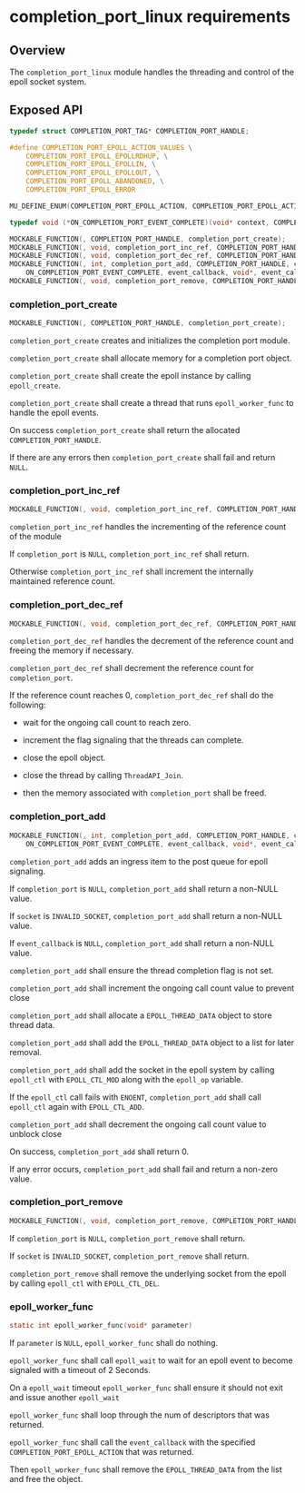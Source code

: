 # completion_port_linux requirements

## Overview

The `completion_port_linux` module handles the threading and control of the epoll socket system.

## Exposed API

```C
typedef struct COMPLETION_PORT_TAG* COMPLETION_PORT_HANDLE;

#define COMPLETION_PORT_EPOLL_ACTION_VALUES \
    COMPLETION_PORT_EPOLL_EPOLLRDHUP, \
    COMPLETION_PORT_EPOLL_EPOLLIN, \
    COMPLETION_PORT_EPOLL_EPOLLOUT, \
    COMPLETION_PORT_EPOLL_ABANDONED, \
    COMPLETION_PORT_EPOLL_ERROR

MU_DEFINE_ENUM(COMPLETION_PORT_EPOLL_ACTION, COMPLETION_PORT_EPOLL_ACTION_VALUES)

typedef void (*ON_COMPLETION_PORT_EVENT_COMPLETE)(void* context, COMPLETION_PORT_EPOLL_ACTION epoll_action);

MOCKABLE_FUNCTION(, COMPLETION_PORT_HANDLE, completion_port_create);
MOCKABLE_FUNCTION(, void, completion_port_inc_ref, COMPLETION_PORT_HANDLE, completion_port);
MOCKABLE_FUNCTION(, void, completion_port_dec_ref, COMPLETION_PORT_HANDLE, completion_port);
MOCKABLE_FUNCTION(, int, completion_port_add, COMPLETION_PORT_HANDLE, completion_port, int, epoll_op, SOCKET_HANDLE, socket,
    ON_COMPLETION_PORT_EVENT_COMPLETE, event_callback, void*, event_callback_ctx);
MOCKABLE_FUNCTION(, void, completion_port_remove, COMPLETION_PORT_HANDLE, completion_port, SOCKET_HANDLE, socket);
```

### completion_port_create

```C
MOCKABLE_FUNCTION(, COMPLETION_PORT_HANDLE, completion_port_create);
```

`completion_port_create` creates and initializes the completion port module.

`completion_port_create` shall allocate memory for a completion port object.

`completion_port_create` shall create the epoll instance by calling `epoll_create`.

`completion_port_create` shall create a thread that runs `epoll_worker_func` to handle the epoll events.

On success `completion_port_create` shall return the allocated `COMPLETION_PORT_HANDLE`.

If there are any errors then `completion_port_create` shall fail and return `NULL`.

### completion_port_inc_ref

```C
MOCKABLE_FUNCTION(, void, completion_port_inc_ref, COMPLETION_PORT_HANDLE, completion_port);
```

`completion_port_inc_ref` handles the incrementing of the reference count of the module

If `completion_port` is `NULL`, `completion_port_inc_ref` shall return.

Otherwise `completion_port_inc_ref` shall increment the internally maintained reference count.

### completion_port_dec_ref

```C
MOCKABLE_FUNCTION(, void, completion_port_dec_ref, COMPLETION_PORT_HANDLE, completion_port);
```

`completion_port_dec_ref` handles the decrement of the reference count and freeing the memory if necessary.

`completion_port_dec_ref` shall decrement the reference count for `completion_port`.

If the reference count reaches 0, `completion_port_dec_ref` shall do the following:

- wait for the ongoing call count to reach zero.

- increment the flag signaling that the threads can complete.

- close the epoll object.

- close the thread by calling `ThreadAPI_Join`.

- then the memory associated with `completion_port` shall be freed.

### completion_port_add

```C
MOCKABLE_FUNCTION(, int, completion_port_add, COMPLETION_PORT_HANDLE, completion_port, int, epoll_op, SOCKET_HANDLE, socket,
    ON_COMPLETION_PORT_EVENT_COMPLETE, event_callback, void*, event_callback_ctx);
```

`completion_port_add` adds an ingress item to the post queue for epoll signaling.

If `completion_port` is `NULL`, `completion_port_add` shall return a non-NULL value.

If `socket` is `INVALID_SOCKET`, `completion_port_add` shall return a non-NULL value.

If `event_callback` is `NULL`, `completion_port_add` shall return a non-NULL value.

`completion_port_add` shall ensure the thread completion flag is not set.

`completion_port_add` shall increment the ongoing call count value to prevent close

`completion_port_add` shall allocate a `EPOLL_THREAD_DATA` object to store thread data.

`completion_port_add` shall add the `EPOLL_THREAD_DATA` object to a list for later removal.

`completion_port_add` shall add the socket in the epoll system by calling `epoll_ctl` with `EPOLL_CTL_MOD` along with the `epoll_op` variable.

If the `epoll_ctl` call fails with `ENOENT`, `completion_port_add` shall call `epoll_ctl` again with `EPOLL_CTL_ADD`.

`completion_port_add` shall decrement the ongoing call count value to unblock close

On success, `completion_port_add` shall return 0.

If any error occurs, `completion_port_add` shall fail and return a non-zero value.

### completion_port_remove

```C
MOCKABLE_FUNCTION(, void, completion_port_remove, COMPLETION_PORT_HANDLE, completion_port, SOCKET_HANDLE, socket);
```

If `completion_port` is `NULL`, `completion_port_remove` shall return.

If `socket` is `INVALID_SOCKET`, `completion_port_remove` shall return.

`completion_port_remove` shall remove the underlying socket from the epoll by calling `epoll_ctl` with `EPOLL_CTL_DEL`.

### epoll_worker_func

```c
static int epoll_worker_func(void* parameter)
```

If `parameter` is `NULL`, `epoll_worker_func` shall do nothing.

`epoll_worker_func` shall call `epoll_wait` to wait for an epoll event to become signaled with a timeout of 2 Seconds.

On a `epoll_wait` timeout `epoll_worker_func` shall ensure it should not exit and issue another `epoll_wait`

`epoll_worker_func` shall loop through the num of descriptors that was returned.

`epoll_worker_func` shall call the `event_callback` with the specified `COMPLETION_PORT_EPOLL_ACTION` that was returned.

Then `epoll_worker_func` shall remove the `EPOLL_THREAD_DATA` from the list and free the object.
